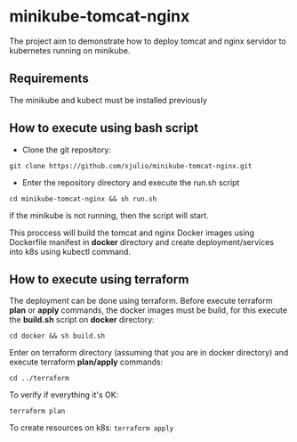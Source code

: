 # minikube-tomcat-nginx
The project aim to demonstrate how to deploy tomcat and nginx servidor to kubernetes running on minikube. 

## Requirements
The minikube and kubect must be installed previously

## How to execute using bash script

- Clone the git repository:

`
git clone https://github.com/xjulio/minikube-tomcat-nginx.git
`

- Enter the repository directory and execute the run.sh script

`
cd minikube-tomcat-nginx && sh run.sh
`

if the minikube is not running, then the script will start.

This proccess will build the tomcat and nginx Docker images using Dockerfile manifest in **docker** directory and create deployment/services into k8s using kubectl command.

## How to execute using terraform
The deployment can be done using terraform. Before execute terraform **plan** or **apply** commands, the docker images must be build, for this execute the **build.sh** script on **docker** directory:

`
cd docker && sh build.sh
`

Enter on terraform directory (assuming that you are in docker directory) and execute terraform **plan/apply** commands:

`
cd ../terraform
`

To verify if everything it's OK:

`
terraform plan
`

To create resources on k8s:
`
terraform apply
`
